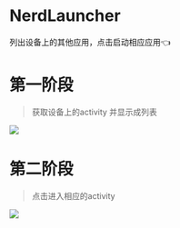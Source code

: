 # NerdLauncher
列出设备上的其他应用，点击启动相应应用👈

# 第一阶段
> 获取设备上的activity 并显示成列表

![](http://ww1.sinaimg.cn/mw690/006rAlqhly1fkthtjcu8vj30az0miad1.jpg)

# 第二阶段
> 点击进入相应的activity

![](http://ww1.sinaimg.cn/mw690/006rAlqhly1fkut9i7g5hg30ct0nv7g4.gif)
